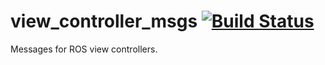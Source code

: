 view_controller_msgs [![Build Status](https://travis-ci.org/ros-visualization/view_controller_msgs.svg?branch=hydro-devel)](https://travis-ci.org/ros-visualization/view_controller_msgs)
=========================================================================================================================================================================================

Messages for ROS view controllers.